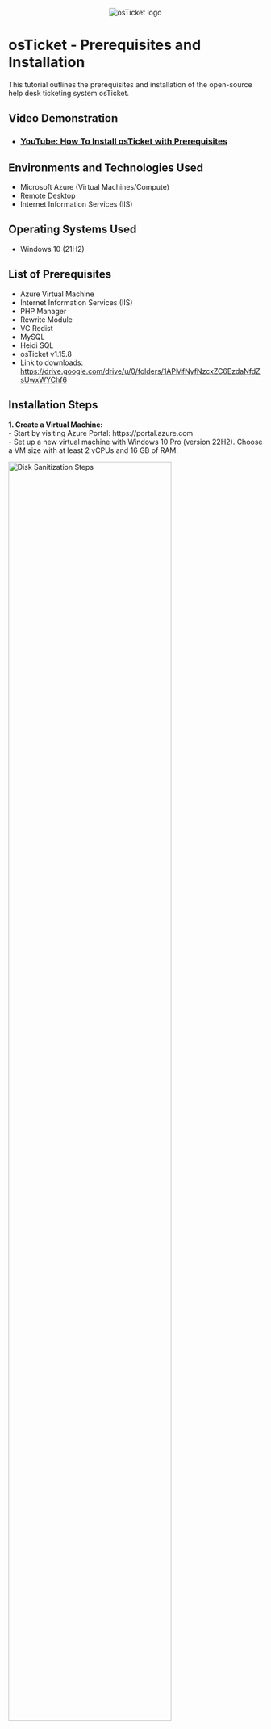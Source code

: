 <p align="center">
<img src="https://i.imgur.com/Clzj7Xs.png" alt="osTicket logo"/>
</p>

<h1>osTicket - Prerequisites and Installation</h1>
This tutorial outlines the prerequisites and installation of the open-source help desk ticketing system osTicket.<br />


<h2>Video Demonstration</h2>

- ### [YouTube: How To Install osTicket with Prerequisites](https://www.youtube.com)

<h2>Environments and Technologies Used</h2>

- Microsoft Azure (Virtual Machines/Compute)
- Remote Desktop
- Internet Information Services (IIS)

<h2>Operating Systems Used </h2>

- Windows 10</b> (21H2)

<h2>List of Prerequisites</h2>

- Azure Virtual Machine
- Internet Information Services (IIS)
- PHP Manager
- Rewrite Module
- VC Redist
- MySQL
- Heidi SQL
- osTicket v1.15.8
- Link to downloads: https://drive.google.com/drive/u/0/folders/1APMfNyfNzcxZC6EzdaNfdZsUwxWYChf6

<h2>Installation Steps</h2>


<p>
  <strong>1. Create a Virtual Machine:</strong><br>
  - Start by visiting Azure Portal: https://portal.azure.com<br>
  - Set up a new virtual machine with Windows 10 Pro (version 22H2). Choose a VM size with at least 2 vCPUs and 16 GB of RAM.
</p>

<p>
  <img src="https://i.imgur.com/RByMLDt.png" height="80%" width="80%" alt="Disk Sanitization Steps"/>
</p>

<p>
  <strong>2. Connect to Your Virtual Machine:</strong><br>
  - After setting up the VM, find the public IP address assigned to it in the Azure portal.<br>
  - Use the Remote Desktop Connection app to connect to your VM by entering the public IP address.
</p>

<br>

<p>
  <img src="https://i.imgur.com/k7sfYms.png" height="80%" width="80%" alt="Disk Sanitization Steps"/>
</p>

<p>
  <strong>3. Access Windows Features:</strong><br>
  - After connecting to your virtual machine, open the Control Panel.<br>
  - In the Control Panel, go to Programs and then click on Turn Windows features on or off.
</p>

<p>
  <img src="https://i.imgur.com/613NHYX.png" height="80%" width="80%" alt="Disk Sanitization Steps"/>
</p>

<p>
  <strong>4. Enable IIS and Required Features:</strong><br>
  - In the Windows Features menu, navigate to World Wide Web Services.<br>
  - Under Application Development Features, check the box for CGI.
</p>

<p>
  <img src="https://i.imgur.com/MgzUhQp.png" height="80%" width="80%" alt="Disk Sanitization Steps"/>
</p>

<p>
  <strong>5. Verify IIS Installation:</strong><br>
  - To confirm IIS is properly installed, open your web browser and type 127.0.0.1 in the address bar. You should see the default IIS landing page.
</p>

<p>
  <img src="https://i.imgur.com/4LTlSVs.png" height="80%" width="80%" alt="Disk Sanitization Steps"/>
</p>

<p>
  <strong>6. Install PHP Manager for IIS:</strong><br>
  - Download PHP Manager for IIS from the installation files (look for PHPManagerForIIS_V1.5.0.msi).<br>
  - Run the installer and follow the setup wizard to complete the installation.
</p>

<p>
  <img src="https://i.imgur.com/DJmEXEB.png" height="80%" width="80%" alt="Disk Sanitization Steps"/>
</p>

<p>
  <strong>7. Install the Rewrite Module:</strong><br>
  - Download the Rewrite Module from the installation files (look for rewrite_amd64_en-US.msi).<br>
  - Run the installer to complete the installation.
</p>

<p>
  <img src="https://i.imgur.com/DJmEXEB.png" height="80%" width="80%" alt="Disk Sanitization Steps"/>
</p>

<p>
  <strong>8. Set Up PHP:</strong><br>
  - Create a folder named PHP in the *C:* drive.<br>
  - From the installation files, download PHP 7.3.8 (look for php-7.3.8-nts-Win32-VC15-x866.zip), and extract the contents into C:\PHP.
</p>

<p>
  <img src="https://i.imgur.com/DJmEXEB.png" height="80%" width="80%" alt="Disk Sanitization Steps"/>
</p>

<br>

<p>
  <strong>9. Install Visual C++ Redistributable:</strong><br>
  - After extracting the PHP files into the C:\PHP folder, download VC_redist.x86.exe from the installation files.<br>
  - Run the installer and follow the setup wizard to complete the installation of the Visual C++ Redistributable.
</p>

<p>
  <img src="https://i.imgur.com/DJmEXEB.png" height="80%" width="80%" alt="Disk Sanitization Steps"/>
</p>

<p>
  <strong>10. Install MySQL:</strong><br>
  - Download MySQL 5.5.62 (look for mysql-5.5.62-win32.msi) and run the installer.<br>
  - In the setup wizard, select Typical Setup and click Launch Configuration Wizard after installation.<br>
  - Choose Standard Configuration and set the root password to Password1.
</p>

<p>
  <img src="https://i.imgur.com/DJmEXEB.png" height="80%" width="80%" alt="Disk Sanitization Steps"/>
</p>

<p>
  <strong>11. Open IIS Manager:</strong><br>
  - After installing the necessary files, search for IIS in the Windows search bar and open Internet Information Services (IIS) Manager as an administrator. The program interface should appear like this.
</p>

<p>
  <img src="https://i.imgur.com/DJmEXEB.png" height="80%" width="80%" alt="Disk Sanitization Steps"/>
</p>

<p>
  <strong>12. Register PHP with IIS:</strong><br>
  - In IIS Manager, locate and click on PHP Manager.<br>
  - Select Register new PHP version.<br>
  - When prompted, provide the path to the PHP executable file (php-cgi.exe). Navigate to C:\PHP, and select the php-cgi.exe file.<br>
  - Finally, restart the IIS server to apply the changes.
</p>

<p>
  <img src="https://i.imgur.com/DJmEXEB.png" height="80%" width="80%" alt="Disk Sanitization Steps"/>
</p>

<br>

<p>
  <strong>13. Install osTicket v1.15.8:</strong><br>
  - Download osTicket v1.15.8 from the Installation Files folder.<br>
  - Extract the contents and copy the upload folder to C:\inetpub\wwwroot.<br>
  - Inside C:\inetpub\wwwroot, rename the upload folder to osTicket.<br>
  - Reload IIS for the changes to take effect.
</p>

<p>
  <img src="https://i.imgur.com/DJmEXEB.png" height="80%" width="80%" alt="Disk Sanitization Steps"/>
</p>

<p>
  <strong>14. Access osTicket through IIS:</strong><br>
  - In IIS Manager, navigate to Sites -> Default -> osTicket.<br>
  - On the right, click *Browse :80* to access osTicket in your web browser.<br>
    <strong>Enable Required PHP Extensions:</strong><br>
    - Go back to IIS Manager and navigate to Sites -> Default -> osTicket.<br>
    - Double-click on PHP Manager.<br>
    - Select Enable or Disable an Extension.<br>
    <strong>Enable the following extensions:</strong><br>
    - php_imap.dll<br>
    - php_intl.dll<br>
    - php_opcache.dll
</p>

<p>
  <img src="https://i.imgur.com/DJmEXEB.png" height="80%" width="80%" alt="Disk Sanitization Steps"/>
</p>

<p>
  <strong>15. Rename the Configuration File and Set Permissions:</strong><br>
  - Open File Explorer and navigate to the following directory: C:\inetpub\wwwroot\osTicket\include.<br>
  - Locate the file ost-sampleconfig.php and rename it to ost-config.php.<br>
  - After renaming the file, right-click on it and select Properties. In the Properties window, go to the Security tab and click on Advanced.<br>
  - Disable Inheritance by selecting Remove all inherited permissions from this object.<br>
    <strong>Add new permissions:</strong><br>
    1. Click Add.<br>
    2. In the dialog box, click Select a principal.<br>
    3. Type Everyone in the box and click Check Names.<br>
    4. Make sure Full Control is selected, and all other checkboxes are ticked.<br>
    5. Click Apply and then OK.
</p>

<p>
  <img src="https://i.imgur.com/DJmEXEB.png" height="80%" width="80%" alt="Disk Sanitization Steps"/>
</p>

<br>

<p>
  <strong>16. Complete osTicket Setup in the Browser:</strong><br>
  - In the browser, click Continue on the osTicket setup page.<br>
  - Fill out the required fields on the page, but leave the Database Settings section blank for now; we'll address that shortly.<br>
  - Download and install HeidiSQL from the Installation Files.<br>
  - Once HeidiSQL is installed, open the program and create a new session.<br>
  - Make sure the Username is set to root and the Password is Password1.<br>
  - After establishing the connection in HeidiSQL, return to the browser to complete the osTicket setup. Under the Database Settings section, enter root as the username and Password1 as the password.
</p>

<p>
  <img src="https://i.imgur.com/DJmEXEB.png" height="80%" width="80%" alt="Disk Sanitization Steps"/>
</p>

<p>
  <strong>17. Create a New Database in HeidiSQL:</strong><br>
  - In HeidiSQL, right-click on Unnamed on the left panel, select Create New, and then choose Database.<br>
  - Name the new database osTicket.<br>
  - Once the database is created, go back to the osTicket browser setup and enter osTicket as the database name under the MySQL Database section.<br>
  <strong>Cleanup and Final Permissions:</strong><br>
  - To complete the setup, we need to delete the setup folder:<br>
  - Navigate to C:\inetpub\wwwroot\osTicket\setup and delete the setup folder. Be sure to delete only this folder and not any other files or directories.<br>
  - After the cleanup, set the permissions of the ost-config.php file back to Read-only.
</p>

<p>
  <img src="https://i.imgur.com/DJmEXEB.png" height="80%" width="80%" alt="Disk Sanitization Steps"/>
</p>

<br>

<p>
  <strong>18. Complete the osTicket Setup:</strong><br>
  - The final step is to log in to osTicket via your browser.<br>
  - Congratulations! You have successfully installed and set up osTicket!
</p>

<p>
  <img src="https://i.imgur.com/DJmEXEB.png" height="80%" width="80%" alt="Disk Sanitization Steps"/>
</p>

